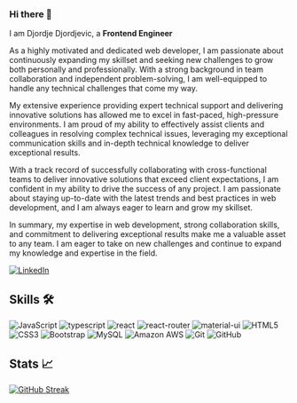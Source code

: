 ### Hi there 👋


I am Djordje Djordjevic, a **Frontend Engineer** 

As a highly motivated and dedicated web developer, I am passionate about continuously expanding my skillset and seeking new challenges to grow both personally and professionally. With a strong background in team collaboration and independent problem-solving, I am well-equipped to handle any technical challenges that come my way.

My extensive experience providing expert technical support and delivering innovative solutions has allowed me to excel in fast-paced, high-pressure environments. I am proud of my ability to effectively assist clients and colleagues in resolving complex technical issues, leveraging my exceptional communication skills and in-depth technical knowledge to deliver exceptional results.

With a track record of successfully collaborating with cross-functional teams to deliver innovative solutions that exceed client expectations, I am confident in my ability to drive the success of any project. I am passionate about staying up-to-date with the latest trends and best practices in web development, and I am always eager to learn and grow my skillset.

In summary, my expertise in web development, strong collaboration skills, and commitment to delivering exceptional results make me a valuable asset to any team. I am eager to take on new challenges and continue to expand my knowledge and expertise in the field.



[![LinkedIn](https://img.shields.io/badge/linkedin-%230077B5.svg?style=for-the-badge&logo=linkedin&logoColor=white)]([[https://www.linkedin.com/in/muhammad-adeel-9ba19951/](https://www.linkedin.com/in/djordje-44/)](https://www.linkedin.com/in/djordje-44/))


## Skills 🛠️

![JavaScript](https://img.shields.io/badge/-JavaScript-black?style=flat-square&logo=javascript)
![typescript](https://img.shields.io/badge/TypeScript-3178C6?style=flat-square&logo=typescript&logoColor=white)
![react](https://img.shields.io/badge/React-20232A?style=flat-square&logo=react&logoColor=61DAFB)
![react-router](https://img.shields.io/badge/React_Router-CA4245?style=flat-square&logo=react-router&logoColor=white)
![material-ui](https://img.shields.io/badge/Material_UI-0081CB?style=flat-square&logo=mui&logoColor=white)
![HTML5](https://img.shields.io/badge/-HTML5-E34F26?style=flat-square&logo=html5&logoColor=white)
![CSS3](https://img.shields.io/badge/-CSS3-1572B6?style=flat-square&logo=css3)
![Bootstrap](https://img.shields.io/badge/-Bootstrap-563D7C?style=flat-square&logo=bootstrap)
![MySQL](https://img.shields.io/badge/-MySQL-black?style=flat-square&logo=mysql)
![Amazon AWS](https://img.shields.io/badge/Amazon%20AWS-232F3E?style=flat-square&logo=amazon-aws)
![Git](https://img.shields.io/badge/-Git-black?style=flat-square&logo=git)
![GitHub](https://img.shields.io/badge/-GitHub-181717?style=flat-square&logo=github)



## Stats 📈



   [![GitHub Streak](https://streak-stats.demolab.com?user=Djo44&theme=react&date_format=j%20M%5B%20Y%5D)](https://git.io/streak-stats)

                               
